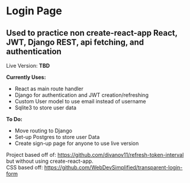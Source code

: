 
# Login Page 

## Used to practice non create-react-app React, JWT, Django REST, api fetching, and authentication

Live Version: **TBD** 

**Currently Uses:**  
-   React as main route handler  
-   Django for authentication and JWT creation/refreshing  
-   Custom User model to use email instead of username  
-   Sqlite3 to store user data  

**To Do:**  
-   Move routing to Django  
-   Set-up Postgres to store user Data  
-   Create sign-up page for anyone to use live version  

Project based off of: https://github.com/divanov11/refresh-token-interval but without using create-react-app.  
CSS based off: https://github.com/WebDevSimplified/transparent-login-form  